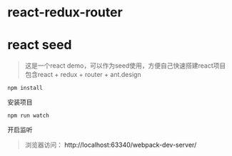 # react-redux-router
react seed
===========
>这是一个react demo，可以作为seed使用，方便自己快速搭建react项目
>包含react + redux + router + ant.design
<pre><code>npm install</code></pre> 安装项目
<pre><code>npm run watch</code></pre> 开启监听
>浏览器访问：
<a>http://localhost:63340/webpack-dev-server/</a>
